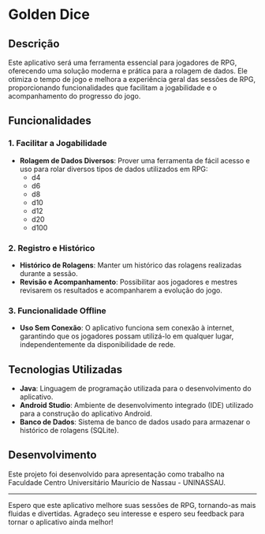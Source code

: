 # Golden Dice

## Descrição

Este aplicativo será uma ferramenta essencial para jogadores de RPG, oferecendo uma solução moderna e prática para a rolagem de dados. Ele otimiza o tempo de jogo e melhora a experiência geral das sessões de RPG, proporcionando funcionalidades que facilitam a jogabilidade e o acompanhamento do progresso do jogo.

## Funcionalidades

### 1. Facilitar a Jogabilidade

- **Rolagem de Dados Diversos**: Prover uma ferramenta de fácil acesso e uso para rolar diversos tipos de dados utilizados em RPG:
  - d4
  - d6
  - d8
  - d10
  - d12
  - d20
  - d100

### 2. Registro e Histórico

- **Histórico de Rolagens**: Manter um histórico das rolagens realizadas durante a sessão.
- **Revisão e Acompanhamento**: Possibilitar aos jogadores e mestres revisarem os resultados e acompanharem a evolução do jogo.

### 3. Funcionalidade Offline

- **Uso Sem Conexão**: O aplicativo funciona sem conexão à internet, garantindo que os jogadores possam utilizá-lo em qualquer lugar, independentemente da disponibilidade de rede.

## Tecnologias Utilizadas

- **Java**: Linguagem de programação utilizada para o desenvolvimento do aplicativo.
- **Android Studio**: Ambiente de desenvolvimento integrado (IDE) utilizado para a construção do aplicativo Android.
- **Banco de Dados**: Sistema de banco de dados usado para armazenar o histórico de rolagens (SQLite).

## Desenvolvimento

Este projeto foi desenvolvido para apresentação como trabalho na Faculdade Centro Universitário Maurício de Nassau - UNINASSAU.


---

Espero que este aplicativo melhore suas sessões de RPG, tornando-as mais fluidas e divertidas. Agradeço seu interesse e espero seu feedback para tornar o aplicativo ainda melhor!
